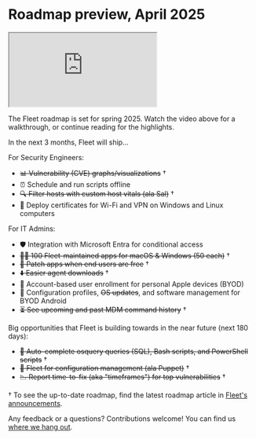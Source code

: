 # Roadmap preview, April 2025

<div purpose="embedded-content">
   <iframe src="https://www.youtube.com/embed/8EZAblx9MWQ?si=4TuNV6czC-iPlI9l" allowfullscreen></iframe>
</div>

The Fleet roadmap is set for spring 2025. Watch the video above for a walkthrough, or continue reading for the highlights.

In the next 3 months, Fleet will ship...

For Security Engineers:
- ~~📊 Vulnerability (CVE) graphs/visualizations~~ †
- ⏰ Schedule and run scripts offline
- ~~🔍 Filter hosts with custom host vitals (ala Sal)~~ †
- 📄 Deploy certificates for Wi-Fi and VPN on Windows and Linux computers

For IT Admins:
- 🛡️ Integration with Microsoft Entra for conditional access
- ~~👨‍💻 100 Fleet-maintained apps for macOS & Windows (50 each)~~ †
- ~~📅 Patch apps when end users are free~~ †
- ~~⬇️ Easier agent downloads~~ †
- 🍏 Account-based user enrollment for personal Apple devices (BYOD)
- 🤖 Configuration profiles, ~~OS updates~~, and software management for BYOD Android
- ~~⏳ See upcoming and past MDM command history~~ †

Big opportunities that Fleet is building towards in the near future (next 180 days):
- ~~🤖 Auto-complete osquery queries (SQL), Bash scripts, and PowerShell scripts~~ †
- ~~👻 Fleet for configuration management (ala Puppet)~~ †
- ~~📉 Report time-to-fix (aka "timeframes") for top vulnerabilities~~ †

† To see the up-to-date roadmap, find the latest roadmap article in [Fleet's announcements](https://fleetdm.com/announcements).

Any feedback or a questions? Contributions welcome! You can find us [where we hang out](https://fleetdm.com/support).

<meta name="category" value="announcements">
<meta name="authorFullName" value="Noah Talerman">
<meta name="authorGitHubUsername" value="noahtalerman">
<meta name="publishedOn" value="2025-04-01">
<meta name="articleTitle" value="Roadmap preview, April 2025">
<meta name="description" value="The product improvements Fleet is currently working on and the 3 biggest open opportunities in the product in the near future.">
